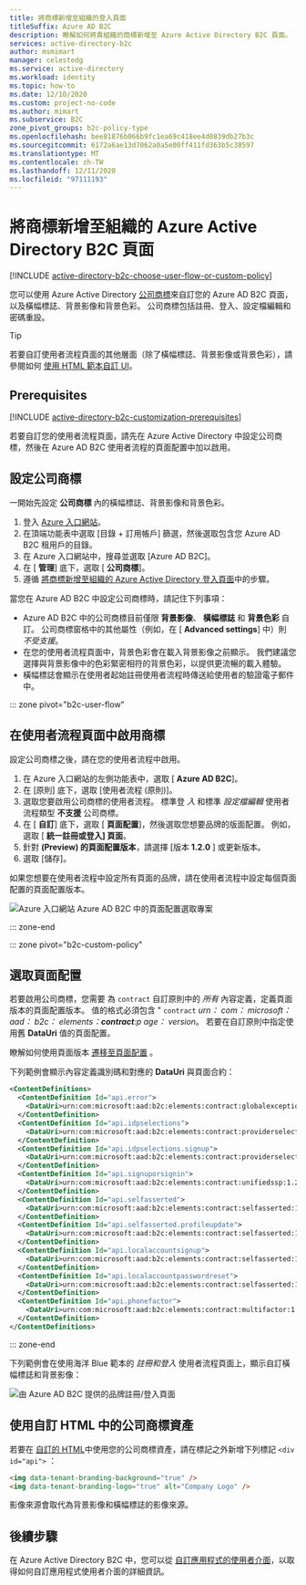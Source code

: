 ```yaml
---
title: 將商標新增至組織的登入頁面
titleSuffix: Azure AD B2C
description: 瞭解如何將貴組織的商標新增至 Azure Active Directory B2C 頁面。
services: active-directory-b2c
author: msmimart
manager: celestedg
ms.service: active-directory
ms.workload: identity
ms.topic: how-to
ms.date: 12/10/2020
ms.custom: project-no-code
ms.author: mimart
ms.subservice: B2C
zone_pivot_groups: b2c-policy-type
ms.openlocfilehash: bee81876b066b9fc1ea69c418ee4d0839db27b3c
ms.sourcegitcommit: 6172a6ae13d7062a0a5e00ff411fd363b5c38597
ms.translationtype: MT
ms.contentlocale: zh-TW
ms.lasthandoff: 12/11/2020
ms.locfileid: "97111193"
---
```

# <a name="add-branding-to-your-organizations-azure-active-directory-b2c-pages"></a>將商標新增至組織的 Azure Active Directory B2C 頁面

[!INCLUDE [active-directory-b2c-choose-user-flow-or-custom-policy](../../includes/active-directory-b2c-choose-user-flow-or-custom-policy.md)]

您可以使用 Azure Active Directory [公司商標](../active-directory/fundamentals/customize-branding.md)來自訂您的 Azure AD B2C 頁面，以及橫幅標誌、背景影像和背景色彩。 公司商標包括註冊、登入、設定檔編輯和密碼重設。 

> [!TIP]
> 若要自訂使用者流程頁面的其他層面（除了橫幅標誌、背景影像或背景色彩），請參閱如何 [使用 HTML 範本自訂 UI](customize-ui-with-html.md)。

## <a name="prerequisites"></a>Prerequisites

[!INCLUDE [active-directory-b2c-customization-prerequisites](../../includes/active-directory-b2c-customization-prerequisites.md)]


若要自訂您的使用者流程頁面，請先在 Azure Active Directory 中設定公司商標，然後在 Azure AD B2C 使用者流程的頁面配置中加以啟用。

## <a name="configure-company-branding"></a>設定公司商標

一開始先設定 **公司商標** 內的橫幅標誌、背景影像和背景色彩。

1. 登入 [Azure 入口網站](https://portal.azure.com)。
1. 在頂端功能表中選取 [目錄 + 訂用帳戶] 篩選，然後選取包含您 Azure AD B2C 租用戶的目錄。
1. 在 Azure 入口網站中，搜尋並選取 [Azure AD B2C]。
1. 在 [ **管理**] 底下，選取 [ **公司商標**]。
1. 遵循 [將商標新增至組織的 Azure Active Directory 登入頁面](../active-directory/fundamentals/customize-branding.md)中的步驟。

當您在 Azure AD B2C 中設定公司商標時，請記住下列事項：

* Azure AD B2C 中的公司商標目前僅限 **背景影像**、 **橫幅標誌** 和 **背景色彩** 自訂。 公司商標窗格中的其他屬性（例如，在 [ **Advanced settings**] 中）則 *不受支援*。
* 在您的使用者流程頁面中，背景色彩會在載入背景影像之前顯示。 我們建議您選擇與背景影像中的色彩緊密相符的背景色彩，以提供更流暢的載入體驗。
* 橫幅標誌會顯示在使用者起始註冊使用者流程時傳送給使用者的驗證電子郵件中。

::: zone pivot="b2c-user-flow"

## <a name="enable-branding-in-user-flow-pages"></a>在使用者流程頁面中啟用商標

設定公司商標之後，請在您的使用者流程中啟用。

1. 在 Azure 入口網站的左側功能表中，選取 [ **Azure AD B2C**]。
1. 在 [原則] 底下，選取 [使用者流程 (原則)]。
1. 選取您要啟用公司商標的使用者流程。 標準登 *入* 和標準 *設定檔編輯* 使用者流程類型 **不支援** 公司商標。
1. 在 [ **自訂**] 底下，選取 [ **頁面配置**]，然後選取您想要品牌的版面配置。 例如，選取 [ **統一註冊或登入] 頁面**。
1. 針對 **(Preview) 的頁面配置版本**，請選擇 [版本 **1.2.0** ] 或更新版本。
1. 選取 [儲存]。

如果您想要在使用者流程中設定所有頁面的品牌，請在使用者流程中設定每個頁面配置的頁面配置版本。

![Azure 入口網站 Azure AD B2C 中的頁面配置選取專案](media/company-branding/portal-02-page-layout-select.png)

::: zone-end

::: zone pivot="b2c-custom-policy"

## <a name="select-a-page-layout"></a>選取頁面配置

若要啟用公司商標，您需要 [](contentdefinitions.md#migrating-to-page-layout)為 `contract` 自訂原則中的 *所有* 內容定義，定義頁面版本的頁面配置版本。 值的格式必須包含 " `contract` _urn： com： microsoft： aad： b2c： elements：**contract**:p age： version_。 若要在自訂原則中指定使用舊 **DataUri** 值的頁面配置。

瞭解如何使用頁面版本 [遷移至頁面配置](contentdefinitions.md#migrating-to-page-layout) 。

下列範例會顯示內容定義識別碼和對應的 **DataUri** 與頁面合約： 

```xml
<ContentDefinitions>
  <ContentDefinition Id="api.error">
    <DataUri>urn:com:microsoft:aad:b2c:elements:contract:globalexception:1.2.0</DataUri>
  </ContentDefinition>
  <ContentDefinition Id="api.idpselections">
    <DataUri>urn:com:microsoft:aad:b2c:elements:contract:providerselection:1.2.0</DataUri>
  </ContentDefinition>
  <ContentDefinition Id="api.idpselections.signup">
    <DataUri>urn:com:microsoft:aad:b2c:elements:contract:providerselection:1.2.0</DataUri>
  </ContentDefinition>
  <ContentDefinition Id="api.signuporsignin">
    <DataUri>urn:com:microsoft:aad:b2c:elements:contract:unifiedssp:1.2.0</DataUri>
  </ContentDefinition>
  <ContentDefinition Id="api.selfasserted">
    <DataUri>urn:com:microsoft:aad:b2c:elements:contract:selfasserted:1.2.0</DataUri>
  </ContentDefinition>
  <ContentDefinition Id="api.selfasserted.profileupdate">
    <DataUri>urn:com:microsoft:aad:b2c:elements:contract:selfasserted:1.2.0</DataUri>
  </ContentDefinition>
  <ContentDefinition Id="api.localaccountsignup">
    <DataUri>urn:com:microsoft:aad:b2c:elements:contract:selfasserted:1.2.0</DataUri>
  </ContentDefinition>
  <ContentDefinition Id="api.localaccountpasswordreset">
    <DataUri>urn:com:microsoft:aad:b2c:elements:contract:selfasserted:1.2.0</DataUri>
  </ContentDefinition>
  <ContentDefinition Id="api.phonefactor">
    <DataUri>urn:com:microsoft:aad:b2c:elements:contract:multifactor:1.2.0</DataUri>
  </ContentDefinition>
</ContentDefinitions>
```

::: zone-end

下列範例會在使用海洋 Blue 範本的 *註冊和登入* 使用者流程頁面上，顯示自訂橫幅標誌和背景影像：

![由 Azure AD B2C 提供的品牌註冊/登入頁面](media/company-branding/template-ocean-blue-branded.png)

## <a name="use-company-branding-assets-in-custom-html"></a>使用自訂 HTML 中的公司商標資產

若要在 [自訂的 HTML](customize-ui-with-html.md)中使用您的公司商標資產，請在標記之外新增下列標記 `<div id="api">` ：

```HTML
<img data-tenant-branding-background="true" />
<img data-tenant-branding-logo="true" alt="Company Logo" />
```

影像來源會取代為背景影像和橫幅標誌的影像來源。

## <a name="next-steps"></a>後續步驟

在 Azure Active Directory B2C 中，您可以從 [自訂應用程式的使用者介面](customize-ui-with-html.md)，以取得如何自訂應用程式使用者介面的詳細資訊。